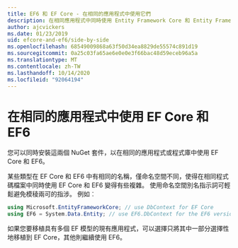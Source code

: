 ```yaml
---
title: EF6 和 EF Core - 在相同的應用程式中使用它們
description: 在相同應用程式中同時使用 Entity Framework Core 和 Entity Framework 6 的指引
author: ajcvickers
ms.date: 01/23/2019
uid: efcore-and-ef6/side-by-side
ms.openlocfilehash: 68549009868a63f50d34ea8829de55574c891d19
ms.sourcegitcommit: 0a25c03fa65ae6e0e0e3f66bac48d59eceb96a5a
ms.translationtype: MT
ms.contentlocale: zh-TW
ms.lasthandoff: 10/14/2020
ms.locfileid: "92064194"
---
```

# <a name="using-ef-core-and-ef6-in-the-same-application"></a>在相同的應用程式中使用 EF Core 和 EF6

您可以同時安裝這兩個 NuGet 套件，以在相同的應用程式或程式庫中使用 EF Core 和 EF6。

某些類型在 EF Core 和 EF6 中有相同的名稱，僅命名空間不同，使得在相同程式碼檔案中同時使用 EF Core 和 EF6 變得有些複雜。 使用命名空間別名指示詞可輕鬆避免模稜兩可的指涉。 例如︰

```csharp
using Microsoft.EntityFrameworkCore; // use DbContext for EF Core
using EF6 = System.Data.Entity; // use EF6.DbContext for the EF6 version
```

如果您要移植具有多個 EF 模型的現有應用程式，可以選擇只將其中一部分選擇性地移植到 EF Core，其他則繼續使用 EF6。
